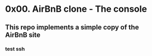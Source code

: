# 0x00. AirBnB clone - The console
## This repo implements a simple copy of the AirBnB site
### test ssh
